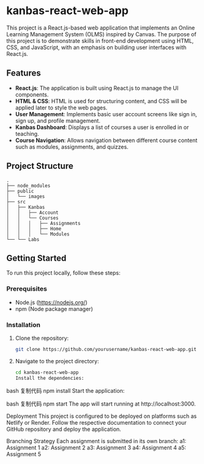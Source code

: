# kanbas-react-web-app

This project is a React.js-based web application that implements an Online Learning Management System (OLMS) inspired by Canvas. The purpose of this project is to demonstrate skills in front-end development using HTML, CSS, and JavaScript, with an emphasis on building user interfaces with React.js.

## Features

- **React.js**: The application is built using React.js to manage the UI components.
- **HTML & CSS**: HTML is used for structuring content, and CSS will be applied later to style the web pages.
- **User Management**: Implements basic user account screens like sign in, sign up, and profile management.
- **Kanbas Dashboard**: Displays a list of courses a user is enrolled in or teaching.
- **Course Navigation**: Allows navigation between different course content such as modules, assignments, and quizzes.

## Project Structure

```
.
├── node_modules
├── public
│   └── images
├── src
│   ├── Kanbas
│   │   ├── Account
│   │   └── Courses
│   │   │   ├── Assignments
│   │   │   ├── Home
│   │   │   └── Modules
└── └── Labs
```


## Getting Started

To run this project locally, follow these steps:

### Prerequisites

- Node.js (https://nodejs.org/)
- npm (Node package manager)

### Installation

1. Clone the repository:
   ```bash
   git clone https://github.com/yourusername/kanbas-react-web-app.git

2. Navigate to the project directory:
   ```bash
   cd kanbas-react-web-app
   Install the dependencies:

bash
复制代码
npm install
Start the application:

bash
复制代码
npm start
The app will start running at http://localhost:3000.

Deployment
This project is configured to be deployed on platforms such as Netlify or Render. Follow the respective documentation to connect your GitHub repository and deploy the application.

Branching Strategy
Each assignment is submitted in its own branch:
a1: Assignment 1
a2: Assignment 2
a3: Assignment 3
a4: Assignment 4
a5: Assignment 5
